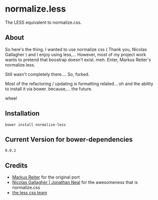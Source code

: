 # normalize.less

The LESS equivalent to normalize.css.

## About

So here's the thing. I wanted to use normalize css ( Thank you, Nicolas Gallagher ) and I enjoy using less,... However, most of my project work wants to pretend that boostrap doesn't exist. meh. Enter, Markus Reiter's normalize.less.

Still wasn't completely there.... So, forked.

Most of the refactoring / updating is formatting related...
oh and the ability to install it via bower. because,... the future.

whee!

## Installation

    bower install normalize-less
    
## Current Version for bower-dependencies

    0.0.2

## Credits

* [Markus Reiter](https://github.com/reitermarkus/normalize.less) for the original port
* [Nicolas Gallagher | Jonathan Neal](http://necolas.github.io/normalize.css/) for the awesomeness that is normalize.css
* [the less css team](https://github.com/less)